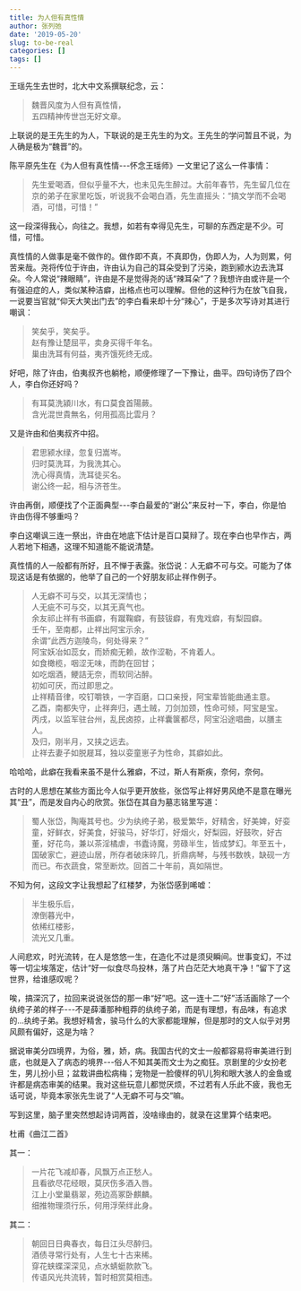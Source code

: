 ```yaml
---
title: 为人但有真性情
author: 张列弛
date: '2019-05-20'
slug: to-be-real
categories: []
tags: []
---
```

王瑶先生去世时，北大中文系撰联纪念，云： 

> 魏晋风度为人但有真性情，  
五四精神传世岂无好文章。  

上联说的是王先生的为人，下联说的是王先生的为文。王先生的学问暂且不说，为人确是极为“魏晋”的。  

陈平原先生在《为人但有真性情---怀念王瑶师》一文里记了这么一件事情：

> 先生爱喝酒，但似乎量不大，也未见先生醉过。大前年春节，先生留几位在京的弟子在家里吃饭，听说我不会喝白酒，先生直摇头：“搞文学而不会喝酒，可惜，可惜！”  

这一段深得我心，向往之。我想，如若有幸得见先生，可聊的东西定是不少。可惜，可惜。  

真性情的人做事是毫不做作的。做作即不真，不真即伪，伪即人为，人为则累，何苦来哉。尧将传位于许由，许由认为自己的耳朵受到了污染，跑到颍水边去洗耳朵。今人常说“辣眼睛”，许由是不是觉得尧的话“辣耳朵”了？我想许由或许是一个有强迫症的人，类似某种洁癖，出格点也可以理解。但他的这种行为在放飞自我，一说要当官就“仰天大笑出门去”的李白看来却十分“辣心”，于是多次写诗对其进行嘲讽：  

> 笑矣乎，笑矣乎。  
赵有豫让楚屈平，卖身买得千年名。  
巢由洗耳有何益，夷齐饿死终无成。    

好吧，除了许由，伯夷叔齐也躺枪，顺便修理了一下豫让，曲平。四句诗伤了四个人，李白你还好吗？

> 有耳莫洗潁川水，有口莫食首陽蕨。  
含光混世貴無名，何用孤高比雲月？  

又是许由和伯夷叔齐中招。

> 君思颍水绿，忽复归嵩岑。  
归时莫洗耳，为我洗其心。  
洗心得真情，洗耳徒买名。  
谢公终一起，相与济苍生。  

许由再倒，顺便找了个正面典型---李白最爱的“谢公”来反衬一下，李白，你是怕许由伤得不够重吗？

李白这嘲讽三连一祭出，许由在地底下估计是百口莫辩了。现在李白也早作古，两人若地下相遇，这理不知道能不能说清楚。   

真性情的人一般都有所好，且不惮于表露。张岱说：人无癖不可与交。可能为了体现这话是有依据的，他举了自己的一个好朋友祁止祥作例子。    

> 人无癖不可与交，以其无深情也；  
人无疵不可与交，以其无真气也。  
余友祁止祥有书画癖，有蹴鞠癖，有鼓钹癖，有鬼戏癖，有梨园癖。  
壬午，至南都，止祥出阿宝示余，  
余谓“此西方迦陵鸟，何处得来？”  
阿宝妖冶如蕊女，而娇痴无赖，故作涩勒，不肯着人。  
如食橄榄，咽涩无味，而韵在回甘；  
如吃烟酒，鲠詰无奈，而软同沾醉。  
初如可厌，而过即思之。  
止祥精音律，咬钉嚼铁，一字百磨，口口亲授，阿宝辈皆能曲通主意。  
乙酉，南都失守，止祥奔归，遇土贼，刀剑加颈，性命可倾，阿宝是宝。  
丙戌，以监军驻台州，乱民卤掠，止祥囊箧都尽，阿宝沿途唱曲，以膳主人。  
及归，刚半月，又挟之远去。  
止祥去妻子如脱屣耳，独以娈童崽子为性命，其癖如此。   

哈哈哈，此癖在我看来虽不是什么雅癖，不过，斯人有斯疾，奈何，奈何。  

古时的人思想在某些方面比今人似乎更开放些，张岱写止祥好男风绝不是意在曝光其“丑”，而是发自内心的欣赏。张岱在其自为墓志铭里写道：  

> 蜀人张岱，陶庵其号也。少为纨绔子弟，极爱繁华，好精舍，好美婢，好娈童，好鲜衣，好美食，好骏马，好华灯，好烟火，好梨园，好鼓吹，好古董，好花鸟，兼以茶淫橘虐，书蠹诗魔，劳碌半生，皆成梦幻。年至五十，国破家亡，避迹山居，所存者破床碎几，折鼎病琴，与残书数帙，缺砚一方而已。布衣蔬食，常至断炊。回首二十年前，真如隔世。    

不知为何，这段文字让我想起了红楼梦，为张岱感到唏嘘：

> 半生极乐后，  
潦倒暮光中，  
依稀红楼影，  
流光又几重。  

人间悲欢，时光流转，在人是悠悠一生，在造化不过是须臾瞬间。世事变幻，不过等一切尘埃落定，估计“好一似食尽鸟投林，落了片白茫茫大地真干净！”留下了这世界，给谁感叹呢？

唉，搞深沉了，拉回来说说张岱的那一串“好”吧。这一连十二“好”活活画除了一个纨绔子弟的样子---不是薛潘那种粗莽的纨绔子弟，而是有理想，有品味，有追求的...纨绔子弟。我想好精舍，骏马什么的大家都能理解，但是那时的文人似乎对男风颇有偏好，这是为啥？  

据说审美分四境界，为俗，雅，娇，病。我国古代的文士一般都容易将审美进行到底，也就是入了病态的境界---俗人不知其美而文士为之痴狂。京剧里的少女扮老生，男儿扮小旦；盆栽讲曲松病梅；宠物是一脸傻样的叭儿狗和眼大骇人的金鱼或许都是病态审美的结果。我对这些玩意儿都觉厌烦，不过若有人乐此不疲，我也无话可说，毕竟本家张先生说了“人无癖不可与交”嘛。   

写到这里，脑子里突然想起诗词两首，没啥缘由的，就录在这里算个结束吧。    

杜甫《曲江二首》  

其一：

> 一片花飞减却春，风飘万点正愁人。  
且看欲尽花经眼，莫厌伤多酒入唇。  
江上小堂巢翡翠，苑边高冢卧麒麟。  
细推物理须行乐，何用浮荣绊此身。      

其二：

> 朝回日日典春衣，每日江头尽醉归。  
酒债寻常行处有，人生七十古来稀。  
穿花蛱蝶深深见，点水蜻蜓款款飞。  
传语风光共流转，暂时相赏莫相违。







